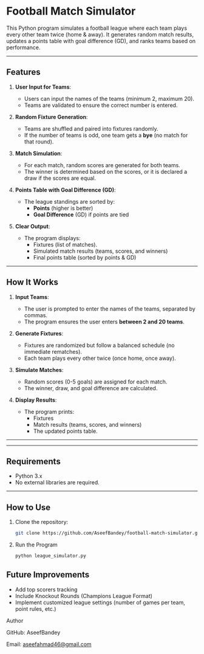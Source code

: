# Football Match Simulator

This Python program simulates a football league where each team plays every other team twice (home & away). It generates random match results, updates a points table with goal difference (GD), and ranks teams based on performance.

---

## Features

1. **User Input for Teams**:
   - Users can input the names of the teams (minimum 2, maximum 20).
   - Teams are validated to ensure the correct number is entered.

2. **Random Fixture Generation**:
   - Teams are shuffled and paired into fixtures randomly.
   - If the number of teams is odd, one team gets a **bye** (no match for that round).

3. **Match Simulation**:
   - For each match, random scores are generated for both teams.
   - The winner is determined based on the scores, or it is declared a draw if the scores are equal.

4. **Points Table with Goal Difference (GD)**:
   - The league standings are sorted by:
     - **Points** (higher is better)
     - **Goal Difference** (GD) if points are tied

     

5. **Clear Output**:
   - The program displays:
     - Fixtures (list of matches).
     - Simulated match results (teams, scores, and winners)
     - Final points table (sorted by points & GD)
---

## How It Works

1. **Input Teams**:
   - The user is prompted to enter the names of the teams, separated by commas.
   - The program ensures the user enters **between 2 and 20 teams**.

2. **Generate Fixtures**:
   - Fixtures are randomized but follow a balanced schedule (no immediate rematches).
   - Each team plays every other twice (once home, once away).


3. **Simulate Matches**:
   - Random scores (0-5 goals) are assigned for each match.
   - The winner, draw, and goal difference are calculated.

4. **Display Results**:
   - The program prints:
     - Fixtures
     - Match results (teams, scores, and winners)
     - The updated points table.

---


---

## Requirements

- Python 3.x
- No external libraries are required.

---

## How to Use

1. Clone the repository:
   ```bash
   git clone https://github.com/AseefBandey/football-match-simulator.git

2. Run the Program
   ```bash
   python league_simulator.py

 ## Future Improvements

- Add top scorers tracking
- Include Knockout Rounds (Champions League Format)
- Implement customized league settings (number of games per team, point rules, etc.)


Author

GitHub: AseefBandey

Email: aseefahmad46@gmail.com
